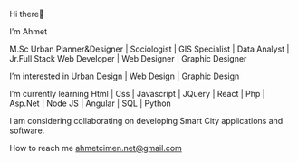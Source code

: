  Hi there👋
 
 I’m Ahmet
 
 M.Sc Urban Planner&Designer | Sociologist | GIS Specialist | Data Analyst | Jr.Full Stack Web Developer | Web Designer | Graphic Designer
 
 I’m interested in Urban Design | Web Design | Graphic Design
 
 I’m currently learning Html | Css | Javascript | JQuery | React | Php | Asp.Net | Node JS | Angular | SQL | Python
 
 I am considering collaborating on developing Smart City applications and software.
 
 How to reach me ahmetcimen.net@gmail.com


<!---
ahmetcimennet/ahmetcimennet is a ✨ special ✨ repository because its `README.md` (this file) appears on your GitHub profile.
You can click the Preview link to take a look at your changes.
--->
